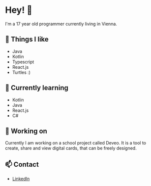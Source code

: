 # Hey! :wave: 

I'm a 17 year old programmer currently living in Vienna. 

## :turtle: Things I like

- Java
- Kotlin
- Typescript
- React.js
- Turtles :)

## :blue_book: Currently learning

- Kotlin
- Java
- React.js
- C# 

## :rocket: Working on

Currently I am working on a school project called Deveo. It is a tool to create, share and view digital cards, that can be freely designed.


## :mailbox: Contact
  
  - [LinkedIn](https://www.linkedin.com/in/christoph-kainz-4b37271ba/)

